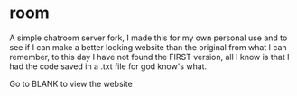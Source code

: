 # room
A simple chatroom server fork, I made this for my own personal use and to see if I can make a better looking website than the original from what I can remember, to this day I have not found the FIRST version, all I know is that I had the code saved in a .txt file for god know's what.

Go to BLANK to view the website
